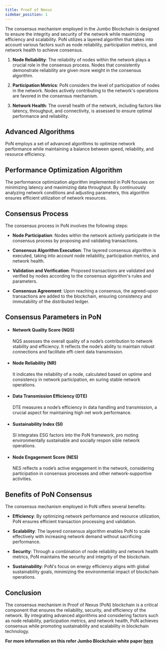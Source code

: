 ```yaml
---
title: Proof of Nexus
sidebar_position: 1
---
```


The consensus mechanism employed in the Jumbo Blockchain is designed to ensure the integrity and security of the network while maximizing efficiency and scalability. PoN utilizes a layered algorithm that takes into account various factors such as node reliability, participation metrics, and network health to achieve consensus.

1. **Node Reliability**: The reliability of nodes within the network plays a crucial role in the consensus process. Nodes that consistently demonstrate reliability are given more weight in the consensus algorithm.

2. **Participation Metrics**: PoN considers the level of participation of nodes in the network. Nodes actively contributing to the network's operations are favored in the consensus mechanism.

3. **Network Health**: The overall health of the network, including factors like latency, throughput, and connectivity, is assessed to ensure optimal performance and reliability.

## Advanced Algorithms

PoN employs a set of advanced algorithms to optimize network performance while maintaining a balance between speed, reliability, and resource efficiency.

## Performance Optimization Algorithm

The performance optimization algorithm implemented in PoN focuses on minimizing latency and maximizing data throughput. By continuously analyzing network conditions and adjusting parameters, this algorithm ensures efficient utilization of network resources.

## Consensus Process

The consensus process in PoN involves the following steps:

- **Node Participation**: Nodes within the network actively participate in the consensus process by proposing and validating transactions.

- **Consensus Algorithm Execution**: The layered consensus algorithm is executed, taking into account node reliability, participation metrics, and network health.

- **Validation and Verification**: Proposed transactions are validated and verified by nodes according to the consensus algorithm's rules and parameters.

- **Consensus Agreement**: Upon reaching a consensus, the agreed-upon transactions are added to the blockchain, ensuring consistency and immutability of the distributed ledger.

## Consensus Parameters in PoN

- #### Network Quality Score (NQS)

  NQS assesses the overall quality of a node’s contribution to network stability and efficiency. It reflects the node’s ability to maintain robust connections and facilitate effi cient data transmission.

- #### Node Reliability (NR)

  It indicates the reliability of a node, calculated based on uptime and consistency in network participation, en suring stable network operations.

- #### Data Transmission Efficiency (DTE)

  DTE measures a node’s efficiency in data handling and transmission, a crucial aspect for maintaining high net work performance.

- #### Sustainability Index (SI)

  SI integrates ESG factors into the PoN framework, pro moting environmentally sustainable and socially respon sible network operations.

- #### Node Engagement Score (NES)

  NES reflects a node’s active engagement in the network, considering participation in consensus processes and other network-supportive activities.

## Benefits of PoN Consensus

The consensus mechanism employed in PoN offers several benefits:

- **Efficiency**: By optimizing network performance and resource utilization, PoN ensures efficient transaction processing and validation.

- **Scalability**: The layered consensus algorithm enables PoN to scale effectively with increasing network demand without sacrificing performance.

- **Security**: Through a combination of node reliability and network health metrics, PoN maintains the security and integrity of the blockchain.

- **Sustainability**: PoN's focus on energy efficiency aligns with global sustainability goals, minimizing the environmental impact of blockchain operations.

## Conclusion

The consensus mechanism in Proof of Nexus (PoN) blockchain is a critical component that ensures the reliability, security, and efficiency of the network. By integrating advanced algorithms and considering factors such as node reliability, participation metrics, and network health, PoN achieves consensus while promoting sustainability and scalability in blockchain technology.

**For more information on this refer Jumbo Blockchain white paper [here](https://jumbochain.org/whitePaper)**
